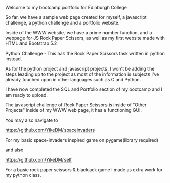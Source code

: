 Welcome to my bootcamp portfolio for Edinburgh College

So far, we have a sample web page created for myself, a javascript challenge, a python challenge and a portfolio website.

Inside of the WWW website, we have a prime number function, and a webpage for JS Rock Paper Scissors, as well as my first website made with HTML and Bootstrap 5.2

Python Challenge - This has the Rock Paper Scissors task written in python instead.

As for the python project and javascript projects, I won't be adding the steps leading up to the project as most of the information is subjects i've already touched upon in other languages such as C and Python.

I have now completed the SQL and Portfolio section of my bootcamp and I am ready to upload.

The javascript challenge of Rock Paper Scissors is inside of "Other Projects" inside of my WWW web page, it has a functioning GUI.

You may also navigate to 

https://github.com/YikeDM/spaceinvaders

For my basic space-invaders inspired game on pygame(library required)

and also

https://github.com/YikeDM/self

For a basic rock paper scissors & blackjack game I made as extra work for my python class.
